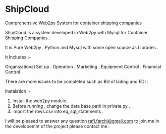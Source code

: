 # ShipCloud
Comprehensive Web2py System for container shipping companies

ShipCloud is a system developed in Web2py with Mysql for   Container Shipping Companies .

It is Pure Web2py , Python and Mysql with some open source Js Libraries .

It Includes :-

Organizational Set up .
Operation .
Marketing .
Equipment Control .
Financial Control .

There are more issues to be completed such as Bill of lading and EDI .

Instalation :-

1) Install the web2py module.
2) Before running , change the data base path in private.py .
3) import the rows.csv into eq_sql_statements .

I will pe pleased to answer any question 
rafi.farchi@gmail.com
to join me in the developemnt of the project please contact me .

